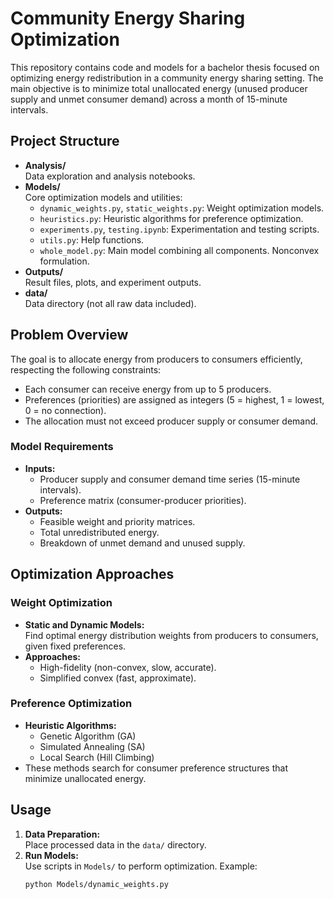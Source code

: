 # Community Energy Sharing Optimization

This repository contains code and models for a bachelor thesis focused on optimizing energy redistribution in a community energy sharing setting. The main objective is to minimize total unallocated energy (unused producer supply and unmet consumer demand) across a month of 15-minute intervals.

## Project Structure

- **Analysis/**  
  Data exploration and analysis notebooks.
- **Models/**  
  Core optimization models and utilities:
  - `dynamic_weights.py`, `static_weights.py`: Weight optimization models.
  - `heuristics.py`: Heuristic algorithms for preference optimization.
  - `experiments.py`, `testing.ipynb`: Experimentation and testing scripts.
  - `utils.py`: Help functions.
  - `whole_model.py`: Main model combining all components. Nonconvex formulation.
- **Outputs/**  
  Result files, plots, and experiment outputs.
- **data/**  
  Data directory (not all raw data included).

## Problem Overview

The goal is to allocate energy from producers to consumers efficiently, respecting the following constraints:
- Each consumer can receive energy from up to 5 producers.
- Preferences (priorities) are assigned as integers (5 = highest, 1 = lowest, 0 = no connection).
- The allocation must not exceed producer supply or consumer demand.

### Model Requirements

- **Inputs:**  
  - Producer supply and consumer demand time series (15-minute intervals).
  - Preference matrix (consumer-producer priorities).
- **Outputs:**  
  - Feasible weight and priority matrices.
  - Total unredistributed energy.
  - Breakdown of unmet demand and unused supply.

## Optimization Approaches

### Weight Optimization

- **Static and Dynamic Models:**  
  Find optimal energy distribution weights from producers to consumers, given fixed preferences.
- **Approaches:**  
  - High-fidelity (non-convex, slow, accurate).
  - Simplified convex (fast, approximate).

### Preference Optimization

- **Heuristic Algorithms:**  
  - Genetic Algorithm (GA)
  - Simulated Annealing (SA)
  - Local Search (Hill Climbing)
- These methods search for consumer preference structures that minimize unallocated energy.

## Usage

1. **Data Preparation:**  
   Place processed data in the `data/` directory.
2. **Run Models:**  
   Use scripts in `Models/` to perform optimization. Example:
   ```sh
   python Models/dynamic_weights.py
    ```